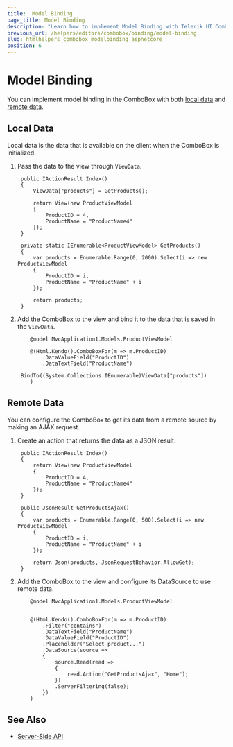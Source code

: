 ```yaml
---
title:  Model Binding
page_title: Model Binding
description: "Learn how to implement Model Binding with Telerik UI ComboBox component for {{ site.framework }}."
previous_url: /helpers/editors/combobox/binding/model-binding
slug: htmlhelpers_combobox_modelbinding_aspnetcore
position: 6
---
```


# Model Binding

You can implement model binding in the ComboBox with both [local data](#local-data) and [remote data](#remote-data).

## Local Data

Local data is the data that is available on the client when the ComboBox is initialized.

1. Pass the data to the view through `ViewData`.

        public IActionResult Index()
        {
            ViewData["products"] = GetProducts();

            return View(new ProductViewModel
            {
                ProductID = 4,
                ProductName = "ProductName4"
            });
        }

        private static IEnumerable<ProductViewModel> GetProducts()
        {
            var products = Enumerable.Range(0, 2000).Select(i => new ProductViewModel
            {
                ProductID = i,
                ProductName = "ProductName" + i
            });

            return products;
        }


1. Add the ComboBox to the view and bind it to the data that is saved in the `ViewData`.

    ```HtmlHelper
        @model MvcApplication1.Models.ProductViewModel

        @(Html.Kendo().ComboBoxFor(m => m.ProductID)
            .DataValueField("ProductID")
            .DataTextField("ProductName")
            .BindTo((System.Collections.IEnumerable)ViewData["products"])
        )
    ```

## Remote Data

You can configure the ComboBox to get its data from a remote source by making an AJAX request.

1. Create an action that returns the data as a JSON result.

        public IActionResult Index()
        {
            return View(new ProductViewModel
            {
                ProductID = 4,
                ProductName = "ProductName4"
            });
        }

        public JsonResult GetProductsAjax()
        {
            var products = Enumerable.Range(0, 500).Select(i => new ProductViewModel
            {
                ProductID = i,
                ProductName = "ProductName" + i
            });

            return Json(products, JsonRequestBehavior.AllowGet);
        }


1. Add the ComboBox to the view and configure its DataSource to use remote data.

    ```HtmlHelper
        @model MvcApplication1.Models.ProductViewModel


        @(Html.Kendo().ComboBoxFor(m => m.ProductID)
            .Filter("contains")
            .DataTextField("ProductName")
            .DataValueField("ProductID")
            .Placeholder("Select product...")
            .DataSource(source =>
            {
                source.Read(read =>
                {
                    read.Action("GetProductsAjax", "Home");
                })
                .ServerFiltering(false);
            })
        )
    ```

## See Also

* [Server-Side API](/api/combobox)
